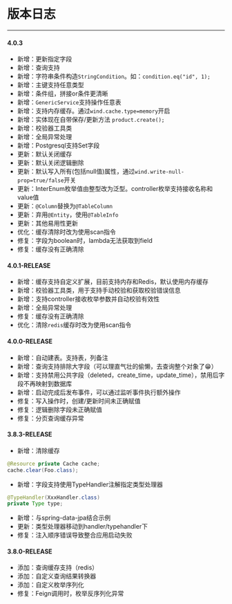 # 版本日志

---

#### 4.0.3

- 新增：更新指定字段
- 新增：查询支持
- 新增：字符串条件构造`StringCondition`。如：`condition.eq("id", 1);`
- 新增：主键支持任意类型
- 新增：条件组，拼接or条件更清晰
- 新增：`GenericService`支持操作任意表
- 新增：支持内存缓存。通过`wind.cache.type=memory`开启
- 新增：实体现在自带保存/更新方法 `product.create();`
- 新增：校验器工具类
- 新增：全局异常处理
- 新增：Postgresql支持Set字段
- 更新：默认关闭缓存
- 更新：默认关闭逻辑删除
- 更新：默认写入所有(包括null值)属性，通过`wind.write-null-prop=true/false`开关
- 更新：InterEnum枚举值由整型改为泛型。controller枚举支持接收名称和value值
- 更新：`@Column`替换为`@TableColumn`
- 更新：弃用`@Entity`，使用`@TableInfo`
- 更新：其他易用性更新
- 优化：缓存清除时改为使用scan指令
- 修复：字段为boolean时，lambda无法获取到field
- 修复：缓存没有正确清除

#### 4.0.1-RELEASE

- 新增：缓存支持自定义扩展，目前支持内存和Redis，默认使用内存缓存
- 新增：校验器工具类，用于支持手动校验和获取校验错误信息
- 新增：支持controller接收枚举参数并自动校验有效性
- 新增：全局异常处理
- 修复：缓存没有正确清除
- 优化：清除`redis`缓存时改为使用scan指令

#### 4.0.0-RELEASE

- 新增：自动建表。支持表，列备注
- 新增：查询支持排除大字段（可以理直气壮的偷懒，去查询整个对象了😁）
- 新增：支持禁用公共字段（deleted，create_time，update_time），禁用后字段不再映射到数据库
- 新增：启动完成后发布事件，可以通过监听事件执行额外操作
- 修复：写入操作时，创建/更新时间未正确赋值
- 修复：逻辑删除字段未正确赋值
- 修复：分页查询缓存异常

#### 3.8.3-RELEASE

- 新增：清除缓存

```java
@Resource private Cache cache;
cache.clear(Foo.class);
```

- 新增：字段支持使用TypeHandler注解指定类型处理器

```java
@TypeHandler(XxxHandler.class)
private Type type;
```

- 新增：与spring-data-jpa结合示例
- 更新：类型处理器移动到handler/typehandler下
- 修复：注入顺序错误导致整合应用启动失败

#### 3.8.0-RELEASE

- 添加：查询缓存支持（redis）
- 添加：自定义查询结果转换器
- 添加：自定义枚举序列化
- 修复：Feign调用时，枚举反序列化异常